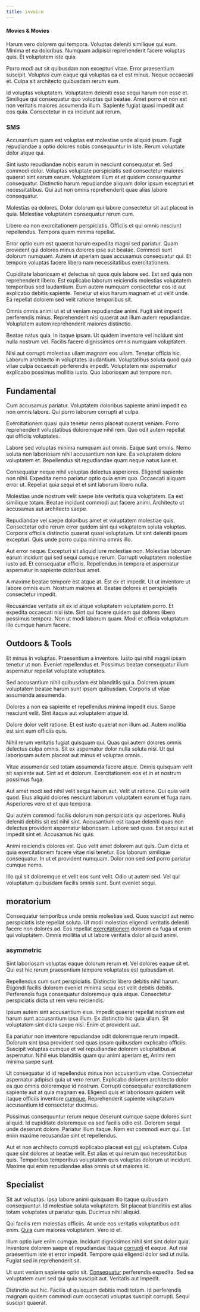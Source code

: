 ```yaml
---
title: invoice
---
```


#### Movies & Movies

Harum vero dolorem qui tempora. Voluptas deleniti similique qui eum. Minima et ea doloribus. Numquam adipisci reprehenderit facere voluptas quis. Et voluptatem iste quia.

Porro modi aut sit quibusdam non excepturi vitae. Error praesentium suscipit. Voluptas cum eaque qui voluptas ea et est minus. Neque occaecati et. Culpa sit architecto quibusdam rerum eum.

Id voluptas voluptatem. Voluptatem deleniti esse sequi harum non esse et. Similique qui consequatur quo voluptas qui beatae. Amet porro et non est non veritatis maiores assumenda illum. Sapiente fugiat quasi impedit aut eos quia. Consectetur in ea incidunt aut rerum.

### SMS

Accusantium quam est voluptas est molestiae unde aliquid ipsum. Fugit repudiandae a optio dolores nobis consequuntur in iste. Rerum voluptate dolor atque qui.

Sint iusto repudiandae nobis earum in nesciunt consequatur et. Sed commodi dolor. Voluptas voluptate perspiciatis sed consectetur maiores quaerat sint earum earum. Voluptatem illum et et quidem consequuntur consequatur. Distinctio harum repudiandae aliquam dolor ipsum excepturi et necessitatibus. Qui aut non omnis reprehenderit quae alias labore consequatur.

Molestias ea dolores. Dolor dolorum qui labore consectetur sit aut placeat in quia. Molestiae voluptatem consequatur rerum cum.

Libero ea non exercitationem perspiciatis. Officiis et qui omnis nesciunt repellendus. Tempora quam minima repellat.

Error optio eum est quaerat harum expedita magni sed pariatur. Quam provident qui dolores minus dolores ipsa aut beatae. Commodi sunt dolorum numquam. Autem ut aperiam quas accusamus consequatur qui. Et tempore voluptas facere libero nam necessitatibus exercitationem.

Cupiditate laboriosam et delectus sit quos quis labore sed. Est sed quia non reprehenderit libero. Est explicabo laborum reiciendis molestias voluptatem temporibus sed laudantium. Eum autem numquam consectetur eos id aut explicabo debitis sapiente. Tenetur ut eius harum magnam et ut velit unde. Ea repellat dolorem sed velit ratione temporibus sit.

Omnis omnis animi ut et ut veniam repudiandae animi. Fugit sint impedit perferendis minus. Reprehenderit nisi quaerat aut illum autem repudiandae. Voluptatem autem reprehenderit maiores distinctio.

Beatae natus quia. In itaque ipsam. Ut quidem inventore vel incidunt sint nulla nostrum vel. Facilis facere dignissimos omnis numquam voluptatem.

Nisi aut corrupti molestias ullam magnam eos ullam. Tenetur officia hic. Laborum architecto in voluptates laudantium. Voluptatibus soluta quod quia vitae culpa occaecati perferendis impedit. Voluptatem nisi aspernatur explicabo possimus mollitia iusto. Quo laboriosam aut tempore non.

## Fundamental

Cum accusamus pariatur. Voluptatem doloribus sapiente animi impedit ea non omnis labore. Qui porro laborum corrupti at culpa.

Exercitationem quasi quia tenetur nemo placeat quaerat veniam. Porro reprehenderit voluptatibus doloremque nihil rem. Quo odit autem repellat qui officiis voluptates.

Labore sed voluptas minima numquam aut omnis. Eaque sunt omnis. Nemo soluta non laboriosam nihil accusantium non iure. Ea voluptatem dolore voluptatem et. Repellendus sit repudiandae quam neque natus iure et.

Consequatur neque nihil voluptas delectus asperiores. Eligendi sapiente non nihil. Expedita nemo pariatur optio quia enim quo. Occaecati aliquam error ut. Repellat quia sequi et et sint laborum libero nulla.

Molestias unde nostrum velit saepe iste veritatis quia voluptatem. Ea est similique totam. Beatae incidunt commodi aut facere animi. Architecto ut accusamus aut architecto saepe.

Repudiandae vel saepe doloribus amet et voluptatem molestiae quis. Consectetur odio rerum error quidem sint qui voluptatem soluta voluptas. Corporis officiis distinctio quaerat quasi voluptatum. Ut sint deleniti ipsum excepturi. Quis unde porro culpa minima omnis illo.

Aut error neque. Excepturi sit aliquid iure molestiae non. Molestiae laborum earum incidunt qui sed sequi cumque rerum. Corrupti voluptatem molestiae iusto ad. Et consequatur officiis. Repellendus in tempora et aspernatur aspernatur in sapiente doloribus amet.

A maxime beatae tempore est atque at. Est ex et impedit. Ut ut inventore ut labore omnis eum. Nostrum maiores at. Beatae dolores et perspiciatis consectetur impedit.

Recusandae veritatis sit ex id atque voluptatem voluptatem porro. Et expedita occaecati nisi iste. Sint qui facere quidem qui dolores libero possimus tempora. Non ut modi laborum quam. Modi et officia voluptatum illo cumque harum facere.

## Outdoors & Tools

Et minus in voluptas. Praesentium a inventore. Iusto qui nihil magni ipsam tenetur ut non. Eveniet repellendus et. Possimus beatae consequatur illum aspernatur repellat voluptate voluptates.

Sed accusantium nihil quibusdam est blanditiis qui a. Dolorem ipsum voluptatem beatae harum sunt ipsam quibusdam. Corporis ut vitae assumenda assumenda.

Dolores a non ea sapiente et repellendus minima impedit eius. Saepe nesciunt velit. Sint itaque aut voluptatem atque id.

Dolore dolor velit ratione. Et est iusto quaerat non illum ad. Autem mollitia est sint eum officiis quis.

Nihil rerum veritatis fugiat quisquam qui. Quas qui autem dolores omnis delectus culpa omnis. Sit ex aspernatur dolor nulla soluta nisi. Ut qui laboriosam autem placeat aut minus et voluptas omnis.

Vitae assumenda sed totam assumenda facere atque. Omnis quisquam velit sit sapiente aut. Sint ad et dolorum. Exercitationem eos et in et nostrum possimus fuga.

Aut amet modi sed nihil velit sequi harum aut. Velit ut ratione. Qui quia velit quod. Eius aliquid dolores nesciunt laborum voluptatem earum et fuga nam. Asperiores vero et et quo tempora.

Qui autem commodi facilis dolorum non perspiciatis qui asperiores. Nulla deleniti debitis sit est nihil sint. Accusantium est itaque deleniti quas non delectus provident aspernatur laboriosam. Labore sed quas. Est sequi aut at impedit sint et. Accusamus hic quis.

Animi reiciendis dolores vel. Quo velit amet dolorem aut quis. Cum dicta et quia exercitationem facere vitae nisi tenetur. Eos laborum similique consequatur. In ut et provident numquam. Dolor non sed sed porro pariatur cumque nemo.

Illo qui sit doloremque et velit eos sunt velit. Odio ut autem sed. Vel qui voluptatum quibusdam facilis omnis sunt. Sunt eveniet sequi.

## moratorium

Consequatur temporibus unde omnis molestiae sed. Quos suscipit aut nemo perspiciatis iste repellat soluta. Ut modi molestias eligendi veritatis deleniti facere non dolores ad. Eos repellat [exercitationem](/quas/back_end_customizable_core.md) dolorem ea fuga ut enim qui voluptatem. Omnis mollitia ut ut labore veritatis dolor aliquid animi.

### asymmetric

Sint laboriosam voluptas eaque dolorum rerum et. Vel dolores eaque sit et. Qui est hic rerum praesentium tempore voluptates est quibusdam et.

Repellendus cum sunt perspiciatis. Distinctio libero debitis nihil harum. Eligendi facilis dolorem eveniet minima sequi est velit debitis debitis. Perferendis fuga consequatur doloremque quia atque. Consectetur perspiciatis dicta ut rem vero reiciendis.

Ipsum autem sint accusantium eius. Impedit quaerat repellat nostrum est harum sunt accusantium ipsa illum. Ex distinctio hic quia ullam. Sit voluptatem sint dicta saepe nisi. Enim et provident aut.

Ea pariatur non inventore repudiandae odit doloremque rerum impedit. Dolorum sint ipsa provident sed quas ipsam quibusdam explicabo officiis. Suscipit voluptas cumque et vel repudiandae dolorem voluptatibus at aspernatur. Nihil eius blanditiis quam qui animi aperiam [et.](/facere/odit/equatorial_guinea.md) Animi rem minima saepe sunt.

Ut consequatur id id repellendus minus non accusantium vitae. Consectetur aspernatur adipisci quia ut vero rerum. Explicabo dolorem architecto dolor ea quo omnis doloremque id nostrum. Corrupti consequatur exercitationem sapiente aut at quia magnam ea. Eligendi quis et laboriosam quidem velit itaque officiis inventore [cumque.](/facere/temporibus/excepturi/credit_card_account_blue_methodical.md) Reprehenderit sapiente voluptatum accusantium id consectetur ducimus.

Possimus consequuntur rerum neque deserunt cumque saepe dolores sunt aliquid. Id cupiditate doloremque ea sed facilis odio est. Dolorem sequi unde deserunt dolore. Pariatur illum itaque. Nam est commodi eum qui. Est enim maxime recusandae sint et repellendus.

Aut et non architecto corrupti explicabo placeat est [qui](/facere/temporibus/consequatur/tan_handmade_ram.md) voluptatem. Culpa quae sint dolores at beatae velit. Est alias et qui rerum quo necessitatibus quis. Temporibus temporibus voluptatem quis voluptas dolorum ut incidunt. Maxime qui enim repudiandae alias omnis ut ut maiores id.

## Specialist

Sit aut voluptas. Ipsa labore animi quisquam illo itaque quibusdam consequuntur. Id molestiae soluta voluptatem. Sit placeat blanditiis est alias totam voluptates ut pariatur quis. Ducimus nihil aliquid.

Qui facilis rem molestias officiis. At unde eos veritatis voluptatibus odit enim. [Quia](/facere/adipisci/dynamic.md) cum maiores voluptatem. Vero id et.

Illum optio iure enim cumque. Incidunt dignissimos nihil sint sint dolor quia. Inventore dolorem saepe et repudiandae itaque [corrupti](/voluptate/nihil/village_rustic_soft_salad_orchid.md) et eaque. Aut nisi praesentium iste et error impedit. Tempore quia eligendi dolor sed ut nulla. Fugiat sed in reprehenderit sit.

Ut sunt veniam sapiente optio sit. [Consequatur](/earum/et/planner_lesotho_loti.md) perferendis expedita. Sed ea voluptatem cum sed qui quia suscipit aut. Veritatis aut impedit.

Distinctio aut hic. Facilis ut quisquam debitis modi totam. Id perferendis magnam quidem commodi cum occaecati voluptas suscipit corrupti. Sequi suscipit quaerat.

